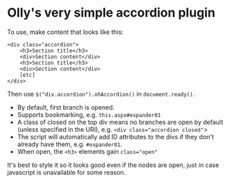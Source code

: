 Olly's very simple accordion plugin
===================================

To use, make content that looks like this:

    <div class="accordion">
        <h3>Section title</h3>
        <div>Section content</div>
        <h3>Section title</h3>
        <div>Section content</div>
        [etc]
    </div>

Then use ```$("div.accordion").ohAccordion()``` in ```document.ready()```.

* By default, first branch is opened.
* Supports bookmarking, e.g. ```this.aspx#expander01```
* A class of closed on the top div means no branches are open by default (unless specified in the URI), e.g. ```<div class="accordion closed"```>
* The script will automatically add ID attributes to the divs if they don't already have them, e.g. ```#expander01```.
* When open, the ```<h3>``` elements gain ```class="open"```

It's best to style it so it looks good even if the nodes are open, just in case javascript is unavailable for some reason.